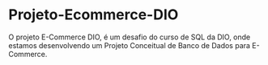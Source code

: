 # Projeto-Ecommerce-DIO
O projeto E-Commerce DIO, é um desafio do curso de SQL da DIO, onde estamos desenvolvendo um Projeto Conceitual de Banco de Dados para E-Commerce.
